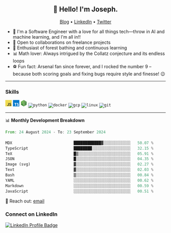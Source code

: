 <h2 align="center">👋 Hello! I'm Joseph.</h2>
<p align="center">
  <a href="https://ngugi-dev-blog-page.vercel.app/blog/">Blog</a> •
  <a href="https://www.linkedin.com/in/dev-joseph">LinkedIn</a> •
  <a href="#">Twitter</a> 
</p>


- 🔭 I'm a Software Engineer with a love for all things tech—throw in AI and machine learning, and I'm all in!!
- 💬 Open to collaborations on freelance projects
- 🌳 Enthusiast of forest bathing and continuous learning
- 📊 Math lover: Always intrigued by the Collatz conjecture and its endless loops
- ⚽ Fun fact: Arsenal fan since forever, and I rocked the number 9 – because both scoring goals and fixing bugs require style and finesse! 😉

-------


### Skills
<code><img height="20" alt="javascript" src="https://raw.githubusercontent.com/github/explore/80688e429a7d4ef2fca1e82350fe8e3517d3494d/topics/javascript/javascript.png"></code>
<code><img height="20" alt="typescript" src="https://raw.githubusercontent.com/github/explore/80688e429a7d4ef2fca1e82350fe8e3517d3494d/topics/typescript/typescript.png"></code>
<code><img height="20" alt="nodejs" src="https://raw.githubusercontent.com/github/explore/80688e429a7d4ef2fca1e82350fe8e3517d3494d/topics/nodejs/nodejs.png"></code>
<code><img height="20" alt="python" src="https://cdn.cdnlogo.com/logos/p/3/python.svg"></code>
<code><img height="20" alt="docker" src="https://cdn.worldvectorlogo.com/logos/docker.svg"></code>
<code><img height="20" alt="gcp" src="https://cdn.cdnlogo.com/logos/g/75/google-cloud.svg"></code>
<code><img height="20" alt="linux" src="https://cdn.cdnlogo.com/logos/l/21/linux-tux.svg"></code>
<code><img height="20" alt="git" src="https://cdn.worldvectorlogo.com/logos/git-icon.svg"></code>

-------

📊 **Monthly Development Breakdown**

<!--START_SECTION:waka-->

```rust
From: 24 August 2024 - To: 23 September 2024

MDX                           ████████████▓░░░░░░░░░░░░   50.07 %
TypeScript                    ████████░░░░░░░░░░░░░░░░░   32.15 %
TeX                           █▒░░░░░░░░░░░░░░░░░░░░░░░   05.91 %
JSON                          █░░░░░░░░░░░░░░░░░░░░░░░░   04.35 %
Image (svg)                   ▓░░░░░░░░░░░░░░░░░░░░░░░░   02.27 %
Text                          ▓░░░░░░░░░░░░░░░░░░░░░░░░   02.03 %
Bash                          ▒░░░░░░░░░░░░░░░░░░░░░░░░   00.84 %
YAML                          ░░░░░░░░░░░░░░░░░░░░░░░░░   00.62 %
Markdown                      ░░░░░░░░░░░░░░░░░░░░░░░░░   00.59 %
JavaScript                    ░░░░░░░░░░░░░░░░░░░░░░░░░   00.51 %
```

<!--END_SECTION:waka-->

📧 Reach out: [email](mailto:josephngugi.dev@gmail.com)

### Connect on LinkedIn
[![LinkedIn Profile Badge](https://img.shields.io/badge/LinkedIn-2D9CDB?style=for-the-badge&logo=linkedin&logoColor=white)](https://www.linkedin.com/in/dev-joseph)
